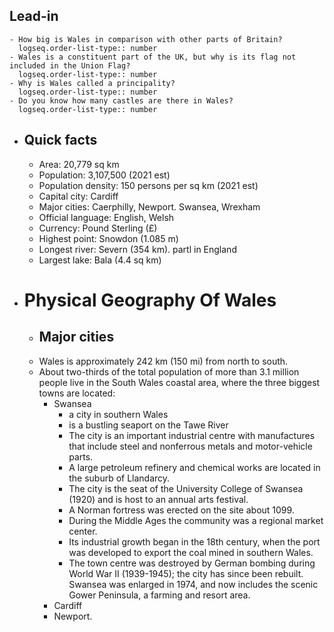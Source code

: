 ## Lead-in
	- How big is Wales in comparison with other parts of Britain?
	  logseq.order-list-type:: number
	- Wales is a constituent part of the UK, but why is its flag not included in the Union Flag?
	  logseq.order-list-type:: number
	- Why is Wales called a principality?
	  logseq.order-list-type:: number
	- Do you know how many castles are there in Wales?
	  logseq.order-list-type:: number
- ## Quick facts
	- Area: 20,779 sq km
	- Population: 3,107,500 (2021 est)
	- Population density: 150 persons per sq km (2021 est)
	- Capital city: Cardiff
	- Major cities: Caerphilly, Newport. Swansea, Wrexham
	- Official language: English, Welsh
	- Currency: Pound Sterling (£)
	- Highest point: Snowdon (1.085 m)
	- Longest river: Severn (354 km). partl in England
	- Largest lake: Bala (4.4 sq km)
- # Physical Geography Of Wales
	- ## Major cities
	- Wales is approximately 242 km (150 mi) from north to south.
	- About two-thirds of the total population of more than 3.1 million people live in the South Wales coastal area, where the three biggest towns are located:
		- Swansea
			- a city in southern Wales
			- is a bustling seaport on the Tawe River
			- The city is an important industrial centre with manufactures that include steel and nonferrous metals and motor-vehicle parts.
			- A large petroleum refinery and chemical works are located in the suburb of Llandarcy.
			- The city is the seat of the University College of Swansea (1920) and is host to an annual arts festival.
			- A Norman fortress was erected on the site about 1099.
			- During the Middle Ages the community was a regional market center.
			- Its industrial growth began in the 18th century, when the port was developed to export the coal mined in southern Wales.
			- The town centre was destroyed by German bombing during World War II (1939-1945); the city has since been rebuilt. Swansea was enlarged in 1974, and now includes the scenic Gower Peninsula, a farming and resort area.
		- Cardiff
		- Newport.